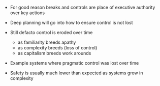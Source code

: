 

- For good reason breaks and controls are place of executive authority over key actions
- Deep planning will go into how to ensure control is not lost
- Still defacto control is eroded over time
	- as familiarity breeds apathy
	- as complexity breeds (loss of control)
	- as capitalism breeds work arounds

- Example systems where pragmatic control was lost over time

- Safety is usually much lower than expected as systems grow in complexity